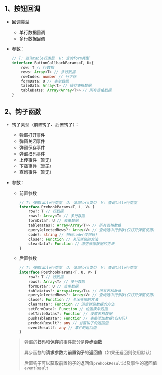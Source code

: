 ## 1、按钮回调

- 回调类型

  - 单行数据回调
  - 多行数据回调

- 参数：

  ```typescript
  // T: 查询table行类型  U: 查询form类型
  interface ButtonCallbackParams<T, U>{
      row: T // 行数据
      rows: Array<T> // 多行数据
      rowIndex: number // 行下标
      formData: U // 表单数据
      taleData: Array<T> // 操作表格数据
      tableDatas: Array<Array<T>> // 所有表格数据
  }
  ```



## 2、钩子函数

- 钩子类型（前置钩子、后置钩子）：
  - 弹窗打开事件
  - 弹窗关闭事件
  - 弹窗保存事件
  - 弹窗扫码事件
  - 上传事件（暂无）
  - 下载事件（暂无）
  - 查询事件（暂无）

- 参数：

  - 前置参数

    ```typescript
    // T: 弹窗table行类型  U: 弹窗form类型  V: 查询table行类型
    interface PrehookParams<T, U, V> { 
        row?: T // 行数据
        rows?: Array<T> // 多行数据
        formData?: U // 表单数据
        tableDatas?: Array<Array<T>> // 所有表格数据
        querySelectedRows?: Array<V> // 查询选中行参数(仅打开弹窗使用)
        code?: string // 扫码code(仅扫码)
        close?: Function // 关闭弹窗的方法
        clearData?: Function // 清空弹窗数据的方法
    }
    ```

    

  - 后置参数

    ```typescript
    // T: 弹窗table行类型  U: 弹窗form类型  V: 查询table行类型
    interface PosthookParams<T, U, V> {
        row?: T // 行数据
        rows?: Array<T> // 多行数据
        formData?: U // 表单数据
        tableDatas?: Array<Array<T>> // 所有表格数据
        querySelectedRows?: Array<V> // 查询选中行参数(仅打开弹窗使用)
        close?: Function // 关闭弹窗的方法
        clearData?: Function // 清空弹窗数据的方法
        setFormData?: Function // 设置表单数据
        setTableDatas?: Function // 设置表格数据
        pushTableData?: Function // 表格添加数据(仅扫码)
        prehookResult?: any // 前置钩子的返回值
        eventResult?: any // 事件的返回值
    }
    ```

  

  > 弹窗的**扫码**和**保存**的事件部分是**异步函数**
  >
  > 异步函数的**请求参数**为**前置钩子**的**返回值**（如果无返回则使用默认）
  >
  > 后置钩子可以获取前置钩子的返回值`prehookResult`以及事件的返回值`eventResult`

  


